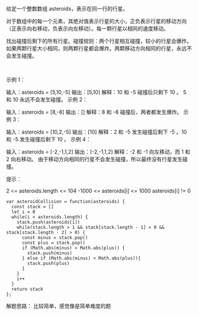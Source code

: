 给定一个整数数组 asteroids，表示在同一行的行星。

对于数组中的每一个元素，其绝对值表示行星的大小，正负表示行星的移动方向（正表示向右移动，负表示向左移动）。每一颗行星以相同的速度移动。

找出碰撞后剩下的所有行星。碰撞规则：两个行星相互碰撞，较小的行星会爆炸。如果两颗行星大小相同，则两颗行星都会爆炸。两颗移动方向相同的行星，永远不会发生碰撞。

 

示例 1：

输入：asteroids = [5,10,-5]
输出：[5,10]
解释：10 和 -5 碰撞后只剩下 10 。 5 和 10 永远不会发生碰撞。
示例 2：

输入：asteroids = [8,-8]
输出：[]
解释：8 和 -8 碰撞后，两者都发生爆炸。
示例 3：

输入：asteroids = [10,2,-5]
输出：[10]
解释：2 和 -5 发生碰撞后剩下 -5 。10 和 -5 发生碰撞后剩下 10 。
示例 4：

输入：asteroids = [-2,-1,1,2]
输出：[-2,-1,1,2]
解释：-2 和 -1 向左移动，而 1 和 2 向右移动。 由于移动方向相同的行星不会发生碰撞，所以最终没有行星发生碰撞。 
 

提示：

2 <= asteroids.length <= 104
-1000 <= asteroids[i] <= 1000
asteroids[i] != 0

```
var asteroidCollision = function(asteroids) {
  const stack = []
  let i = 0
  while(i < asteroids.length) {
    stack.push(asteroids[i])
    while(stack.length > 1 && stack[stack.length - 1] < 0 && stack[stack.length - 2] > 0) {
      const minus = stack.pop()
      const plus = stack.pop()
      if (Math.abs(minus) > Math.abs(plus)) {
        stack.push(minus)
      } else if (Math.abs(minus) < Math.abs(plus)){
        stack.push(plus)
      }
    }
    i++
  }
  return stack
};
```

解题思路： 比较简单，感觉像是简单难度的题
